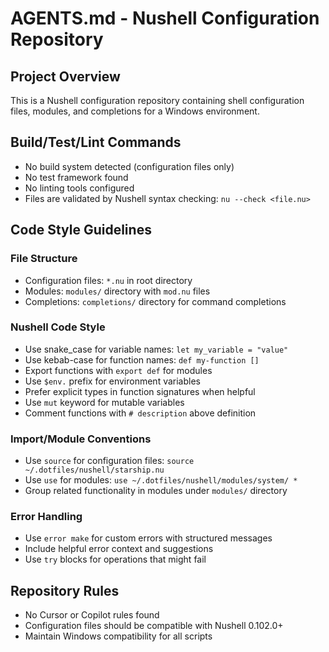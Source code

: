 # AGENTS.md - Nushell Configuration Repository

## Project Overview
This is a Nushell configuration repository containing shell configuration files, modules, and completions for a Windows environment.

## Build/Test/Lint Commands
- No build system detected (configuration files only)
- No test framework found
- No linting tools configured
- Files are validated by Nushell syntax checking: `nu --check <file.nu>`

## Code Style Guidelines

### File Structure
- Configuration files: `*.nu` in root directory
- Modules: `modules/` directory with `mod.nu` files
- Completions: `completions/` directory for command completions

### Nushell Code Style
- Use snake_case for variable names: `let my_variable = "value"`
- Use kebab-case for function names: `def my-function []`
- Export functions with `export def` for modules
- Use `$env.` prefix for environment variables
- Prefer explicit types in function signatures when helpful
- Use `mut` keyword for mutable variables
- Comment functions with `# description` above definition

### Import/Module Conventions
- Use `source` for configuration files: `source ~/.dotfiles/nushell/starship.nu`
- Use `use` for modules: `use ~/.dotfiles/nushell/modules/system/ *`
- Group related functionality in modules under `modules/` directory

### Error Handling
- Use `error make` for custom errors with structured messages
- Include helpful error context and suggestions
- Use `try` blocks for operations that might fail

## Repository Rules
- No Cursor or Copilot rules found
- Configuration files should be compatible with Nushell 0.102.0+
- Maintain Windows compatibility for all scripts